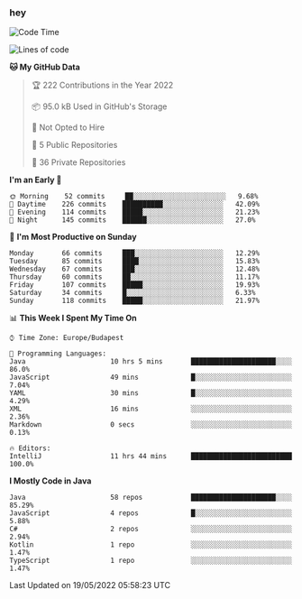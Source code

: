 ### hey

<!--START_SECTION:waka-->
![Code Time](http://img.shields.io/badge/Code%20Time-762%20hrs%202%20mins-blue)

![Lines of code](https://img.shields.io/badge/From%20Hello%20World%20I%27ve%20Written-495%20Thousand%20lines%20of%20code-blue)

**🐱 My GitHub Data** 

> 🏆 222 Contributions in the Year 2022
 > 
> 📦 95.0 kB Used in GitHub's Storage 
 > 
> 🚫 Not Opted to Hire
 > 
> 📜 5 Public Repositories 
 > 
> 🔑 36 Private Repositories  
 > 
**I'm an Early 🐤** 

```text
🌞 Morning    52 commits     ██░░░░░░░░░░░░░░░░░░░░░░░   9.68% 
🌆 Daytime    226 commits    ██████████░░░░░░░░░░░░░░░   42.09% 
🌃 Evening    114 commits    █████░░░░░░░░░░░░░░░░░░░░   21.23% 
🌙 Night      145 commits    ██████░░░░░░░░░░░░░░░░░░░   27.0%

```
📅 **I'm Most Productive on Sunday** 

```text
Monday       66 commits     ███░░░░░░░░░░░░░░░░░░░░░░   12.29% 
Tuesday      85 commits     ████░░░░░░░░░░░░░░░░░░░░░   15.83% 
Wednesday    67 commits     ███░░░░░░░░░░░░░░░░░░░░░░   12.48% 
Thursday     60 commits     ██░░░░░░░░░░░░░░░░░░░░░░░   11.17% 
Friday       107 commits    █████░░░░░░░░░░░░░░░░░░░░   19.93% 
Saturday     34 commits     █░░░░░░░░░░░░░░░░░░░░░░░░   6.33% 
Sunday       118 commits    █████░░░░░░░░░░░░░░░░░░░░   21.97%

```


📊 **This Week I Spent My Time On** 

```text
⌚︎ Time Zone: Europe/Budapest

💬 Programming Languages: 
Java                     10 hrs 5 mins       █████████████████████░░░░   86.0% 
JavaScript               49 mins             █░░░░░░░░░░░░░░░░░░░░░░░░   7.04% 
YAML                     30 mins             █░░░░░░░░░░░░░░░░░░░░░░░░   4.29% 
XML                      16 mins             ░░░░░░░░░░░░░░░░░░░░░░░░░   2.36% 
Markdown                 0 secs              ░░░░░░░░░░░░░░░░░░░░░░░░░   0.13%

🔥 Editors: 
IntelliJ                 11 hrs 44 mins      █████████████████████████   100.0%

```

**I Mostly Code in Java** 

```text
Java                     58 repos            █████████████████████░░░░   85.29% 
JavaScript               4 repos             █░░░░░░░░░░░░░░░░░░░░░░░░   5.88% 
C#                       2 repos             ░░░░░░░░░░░░░░░░░░░░░░░░░   2.94% 
Kotlin                   1 repo              ░░░░░░░░░░░░░░░░░░░░░░░░░   1.47% 
TypeScript               1 repo              ░░░░░░░░░░░░░░░░░░░░░░░░░   1.47%

```



 Last Updated on 19/05/2022 05:58:23 UTC
<!--END_SECTION:waka-->
